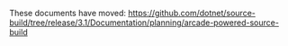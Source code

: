 These documents have moved: https://github.com/dotnet/source-build/tree/release/3.1/Documentation/planning/arcade-powered-source-build
